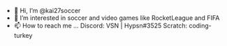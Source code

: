 - 👋 Hi, I’m @kai27soccer
- 👀 I’m interested in soccer and video games like RocketLeague and FIFA
- 📫 How to reach me ... Discord: VSN | Hypsn#3525  Scratch: coding-turkey

<!---
kai27soccer/kai27soccer is a ✨ special ✨ repository because its `README.md` (this file) appears on your GitHub profile.
You can click the Preview link to take a look at your changes.
--->
